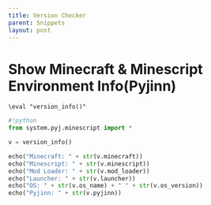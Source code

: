 ```yaml
---
title: Version Checker
parent: Snippets
layout: post
---
```


# Show Minecraft & Minescript Environment Info(Pyjinn)

```
\eval "version_info()"
```

```python
#!python
from system.pyj.minescript import *

v = version_info()

echo("Minecraft: " + str(v.minecraft))
echo("Minescript: " + str(v.minescript))
echo("Mod Loader: " + str(v.mod_loader))
echo("Launcher: " + str(v.launcher))
echo("OS: " + str(v.os_name) + " " + str(v.os_version))
echo("Pyjinn: " + str(v.pyjinn))
```